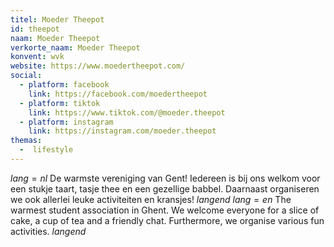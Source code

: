 ```yaml
---
titel: Moeder Theepot
id: theepot
naam: Moeder Theepot
verkorte_naam: Moeder Theepot
konvent: wvk
website: https://www.moedertheepot.com/
social:
  - platform: facebook
    link: https://facebook.com/moedertheepot
  - platform: tiktok
    link: https://www.tiktok.com/@moeder.theepot
  - platform: instagram
    link: https://instagram.com/moeder.theepot
themas:
  -  lifestyle
---
```


$lang=nl$
De warmste vereniging van Gent! Iedereen is bij ons welkom voor een stukje taart, tasje thee en een gezellige babbel. Daarnaast organiseren we ook allerlei leuke activiteiten en kransjes!
$langend$ 
$lang=en$ 
The warmest student association in Ghent. We welcome everyone for a slice of cake, a cup of tea and a friendly chat. Furthermore, we organise various fun activities.
$langend$

